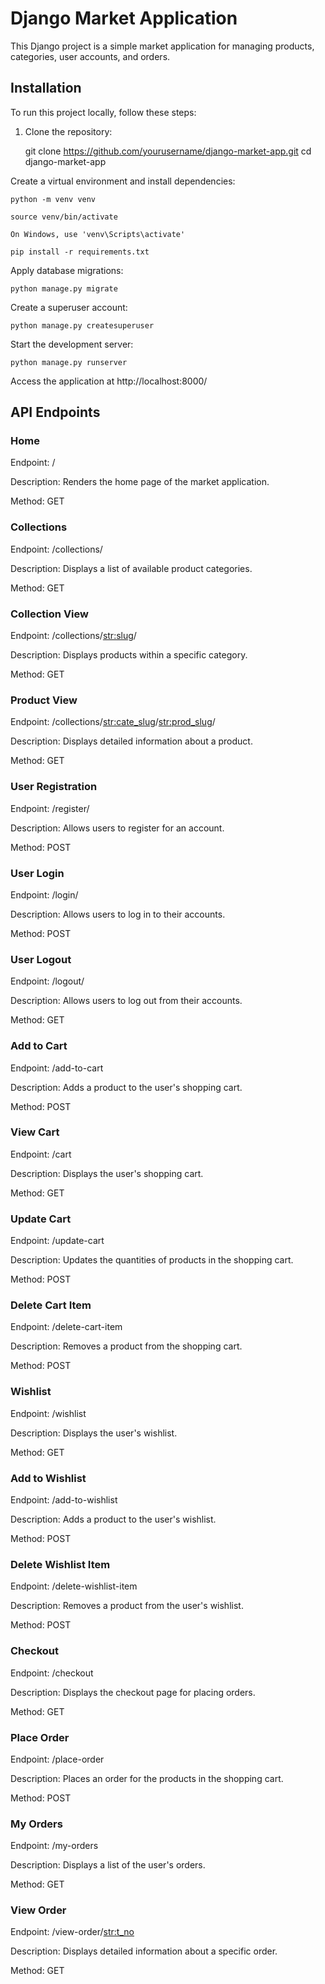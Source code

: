 # Django Market Application

This Django project is a simple market application for managing products, categories, user accounts, and orders.

## Installation

To run this project locally, follow these steps:

1. Clone the repository:

   git clone https://github.com/yourusername/django-market-app.git
   cd django-market-app

Create a virtual environment and install dependencies:

    python -m venv venv
    
    source venv/bin/activate  
    
    On Windows, use 'venv\Scripts\activate'
    
    pip install -r requirements.txt

Apply database migrations:

    python manage.py migrate
    
Create a superuser account:

    python manage.py createsuperuser

Start the development server:

    python manage.py runserver


Access the application at http://localhost:8000/

## API Endpoints

### Home

Endpoint: /

Description: Renders the home page of the market application.

Method: GET

### Collections

Endpoint: /collections/

Description: Displays a list of available product categories.

Method: GET

### Collection View

Endpoint: /collections/<str:slug>/

Description: Displays products within a specific category.

Method: GET

### Product View

Endpoint: /collections/<str:cate_slug>/<str:prod_slug>/

Description: Displays detailed information about a product.

Method: GET

### User Registration

Endpoint: /register/

Description: Allows users to register for an account.

Method: POST

### User Login

Endpoint: /login/

Description: Allows users to log in to their accounts.

Method: POST

### User Logout

Endpoint: /logout/

Description: Allows users to log out from their accounts.

Method: GET

### Add to Cart

Endpoint: /add-to-cart

Description: Adds a product to the user's shopping cart.

Method: POST

### View Cart

Endpoint: /cart

Description: Displays the user's shopping cart.

Method: GET

### Update Cart

Endpoint: /update-cart

Description: Updates the quantities of products in the shopping cart.

Method: POST

### Delete Cart Item

Endpoint: /delete-cart-item

Description: Removes a product from the shopping cart.

Method: POST

### Wishlist

Endpoint: /wishlist

Description: Displays the user's wishlist.

Method: GET

### Add to Wishlist

Endpoint: /add-to-wishlist

Description: Adds a product to the user's wishlist.

Method: POST

### Delete Wishlist Item

Endpoint: /delete-wishlist-item

Description: Removes a product from the user's wishlist.

Method: POST

### Checkout

Endpoint: /checkout

Description: Displays the checkout page for placing orders.

Method: GET

### Place Order

Endpoint: /place-order

Description: Places an order for the products in the shopping cart.

Method: POST

### My Orders

Endpoint: /my-orders

Description: Displays a list of the user's orders.

Method: GET

### View Order

Endpoint: /view-order/<str:t_no>

Description: Displays detailed information about a specific order.

Method: GET

